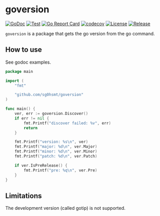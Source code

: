 # goversion

[![GoDoc](https://godoc.org/github.com/sg0hsmt/goversion?status.svg)](https://godoc.org/github.com/sg0hsmt/goversion)
[![Test](https://github.com/sg0hsmt/goversion/workflows/Test/badge.svg)](https://github.com/sg0hsmt/goversion/actions)
[![Go Report Card](https://goreportcard.com/badge/github.com/sg0hsmt/goversion)](https://goreportcard.com/report/github.com/sg0hsmt/goversion)
[![codecov](https://codecov.io/gh/sg0hsmt/goversion/branch/master/graph/badge.svg)](https://codecov.io/gh/sg0hsmt/goversion)
[![License](https://img.shields.io/github/license/sg0hsmt/goversion.svg)](https://github.com/sg0hsmt/goversion/blob/master/LICENSE)
[![Release](https://img.shields.io/github/release/sg0hsmt/goversion.svg)](https://github.com/sg0hsmt/goversion/releases/latest)

`goversion` is a package that gets the go version from the go command.

## How to use

See godoc examples.

```go
package main

import (
	"fmt"

	"github.com/sg0hsmt/goversion"
)

func main() {
	ver, err := goversion.Discover()
	if err != nil {
		fmt.Printf("discover failed: %v", err)
		return
	}

	fmt.Printf("version: %s\n", ver)
	fmt.Printf("major: %d\n", ver.Major)
	fmt.Printf("minor: %d\n", ver.Minor)
	fmt.Printf("patch: %d\n", ver.Patch)

	if ver.IsPreRelease() {
		fmt.Printf("pre: %q\n", ver.Pre)
	}
}
```

## Limitations

The development version (called gotip) is not supported.
